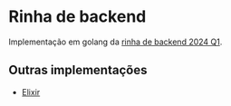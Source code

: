 # Rinha de backend

Implementação em golang da [rinha de backend 2024 Q1](https://github.com/zanfranceschi/rinha-de-backend-2024-q1).

## Outras implementações

- [Elixir](https://github.com/ogabriel/rinha-de-backend-elixir-2024-q1)
